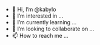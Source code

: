 - 👋 Hi, I’m @kabylo
- 👀 I’m interested in ...
- 🌱 I’m currently learning ...
- 💞️ I’m looking to collaborate on ...
- 📫 How to reach me ...

<!---
kabylo/kabylo is a ✨ special ✨ repository because its `README.md` (this file) appears on your GitHub profile.
You can click the Preview link to take a look at your changes.
--->
